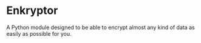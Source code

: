# Enkryptor
A Python module designed to be able to encrypt almost any kind of data as easily as possible for you.
